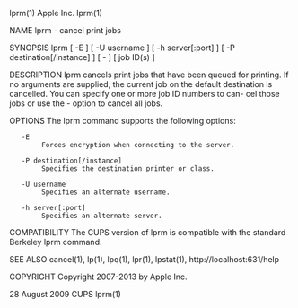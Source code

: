 lprm(1)                                                                                           Apple Inc.                                                                                          lprm(1)



NAME
       lprm - cancel print jobs

SYNOPSIS
       lprm [ -E ] [ -U username ] [ -h server[:port] ] [ -P destination[/instance] ] [ - ] [ job ID(s) ]

DESCRIPTION
       lprm cancels print jobs that have been queued for printing.  If no arguments are supplied, the current job on the default destination is cancelled. You can specify one or more job ID numbers to can-
       cel those jobs or use the - option to cancel all jobs.

OPTIONS
       The lprm command supports the following options:

       -E
            Forces encryption when connecting to the server.

       -P destination[/instance]
            Specifies the destination printer or class.

       -U username
            Specifies an alternate username.

       -h server[:port]
            Specifies an alternate server.

COMPATIBILITY
       The CUPS version of lprm is compatible with the standard Berkeley lprm command.

SEE ALSO
       cancel(1), lp(1), lpq(1), lpr(1), lpstat(1),
       http://localhost:631/help

COPYRIGHT
       Copyright 2007-2013 by Apple Inc.



28 August 2009                                                                                       CUPS                                                                                             lprm(1)
